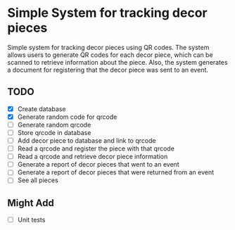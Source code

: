 # Simple System for tracking decor pieces
Simple system for tracking decor pieces using QR codes. The system allows users to generate QR codes for each decor piece, which can be scanned to retrieve information about the piece. Also, the system generates a document for registering that the decor piece was sent to an event.

## TODO
- [X] Create database
- [X] Generate random code for qrcode
- [ ] Generate random qrcode
- [ ] Store qrcode in database
- [ ] Add decor piece to database and link to qrcode
- [ ] Read a qrcode and register the piece with that qrcode
- [ ] Read a qrcode and retrieve decor piece information
- [ ] Generate a report of decor pieces that went to an event
- [ ] Generate a report of decor pieces that were returned from an event
- [ ] See all pieces

## Might Add
- [ ] Unit tests

